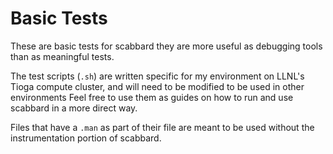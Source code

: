   Basic Tests
===============

These are basic tests for scabbard they are more useful as debugging tools than as meaningful tests.


The test scripts (`.sh`) are written specific for my environment on LLNL's Tioga compute cluster, 
  and will need to be modified to be used in other environments
Feel free to use them as guides on how to run and use scabbard in a more direct way.

Files that have a `.man` as part of their file are meant to be used without the instrumentation portion of scabbard.
